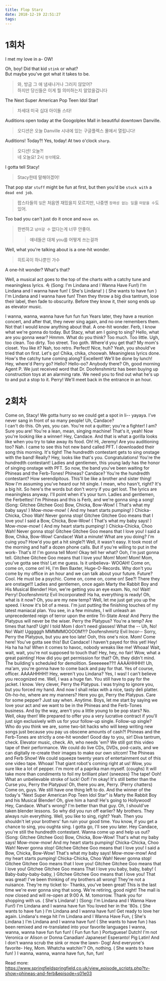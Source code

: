 ```yaml
---
title: Flop Starz
date: 2018-12-19 22:51:27
tags:
---
```


# 1회차
I met my love in a- OW!  
> 

Oh, boy! Did that kid `stink` or what?  
But maybe you've got what it takes to be.  
> 와, 방금 그 애 냄새나거나 그러지 않았어?  
> 하지만 당신들은 이게 뭘 의미하는지 알았을겁니다  

The Next Super American Pop Teen Idol Star!  
> 차세대 미국 십대 아이돌 스타!  

Auditions open today at the Googolplex Mall in beautiful downtown Danville.  
> 오디션은 오늘 Danville 시내에 있는 구글플렉스 몰에서 열립니다!  

Auditions! Today?! Yes, today! At two o'clock `sharp`.  
> 오디션! 오늘?!  
> 네 오늘요! 2시 `정각`에요.  

I gotta tell Stacy!  
> Stacy한테 말해야겠어!  

That pop star `stuff` might be fun at first, but then you'd be `stuck with` a `dead end job`.  
> 팝스타들의 `일`은 처음엔 재밌을지 모르지만, 나중엔 `장래성 없는 일`을 `떠맡을 수`도 있어.  

Too bad you can't just do it once and `move on`.  
> 한번하고 `넘어갈 수` 없다는게 너무 안좋아.  
>> 얘네들은 대체 you를 어떻게 쓰는걸까  

Well, what you're talking about is a one-hit wonder.  
> 히트곡이 하나뿐인 가수  

A one-hit wonder? What's that?   

Well, a musical act goes to the top of the charts with a catchy tune and meaningless lyrics.
속
(Song: I'm Lindana and I Wanna Have Fun!) I'm Lindana and I wanna have fun! ( She's Lindana! ) ( She wants to have fun ) I'm Lindana and I wanna have fun! 
Then they throw a big diva tantrum, lose their label, then fade to obscurity.
Before they know it, their song ends up as elevator music.

I wanna, wanna, wanna have fun fun fun 
Years later, they have a reunion concert, and after that, they never sing again, and no one remembers them.
Not that I would know anything about that.
A one-hit wonder.
Ferb, I know what we're gonna do today.
But Stacy, what am I going to sing? Hello, what are you gonna wear? 
Hmmm.
What do you think? Too much.
Too little.
Ugh, too clean.
Too dirty.
Too street.
Too goth.
Where'd you get that? My mom's closet.
You like it? Nah, too retro.
Perfect! Nice, huh? Yeah, you should've tried that on first.
Let's go! Chika, chika, choowah.
Meaningless lyrics done.
How's the catchy tune coming along? Excellent! We'll be done by lunch! Hey, where'd Perry go? Hello? Hello-oo? Anybody there? Oh, good morning Agent P.
We just received word that Dr.
Doofenshmirtz has been buying up construction toys at an alarming rate.
We need you to find out what he's up to and put a stop to it.
Perry! We'll meet back in the entrance in an hour.

# 2회차
Come on, Stacy! We gotta hurry so we could get a spot in li-- yayaya.
I've never sang in front of so many people! Uh, Candace?   
I can't do this.
Oh yes, you can.
You're not a quitter; you're a fighter! I am? Sure you are! You're a lean, mean, singing machine! That's it, yeah! Now you're looking like a winner! Hey, Candace.
And that is what a gorilla looks like when you try to take away its food.
Oh! Hi, Jeremy! Are you auditioning too? Nah.
I came to see this hot new band called PFT.
I downloaded their song this morning.
It's tight! The hundredth contestant gets to sing onstage with the band! Really? Hey, looks like that's you.
Congratulations! You're the hundredth contestant! Ladies and gentlemen, this young lady has the honor of singing onstage with PFT.
So now, the band you've been waiting for Phineas and the Ferb-Tones! Phineas? Candace? You're the hundredth contestant? How serendipitous.
This'll be like a brother and sister thing! Now I'm assuming you've heard our hit single.
I mean, who hasn't, right? It's a big hit.
So here's the words but don't worry if you get lost.
The lyrics are meaningless anyway.
I'll point when it's your turn.
Ladies and gentlemen, the Ferbettes! I'm Phineas and this is Ferb, and we're gonna sing a song! (Song: Gitchee Gitchee Goo) Bow, Chicka, Bow-Wow! ( That's what my baby says! ) Mow-mow-mow! ( And my heart starts pumping! ) Chicka-Chicka, Choo Wah! Never gonna stop! Gitchee Gitchee Goo means that I love you! I said a Bow, Chicka, Bow-Wow! ( That's what my baby says! ) Mow-mow-mow! ( And my heart starts pumping! ) Chicka-Chicka, Choo Wah! Never gonna stop! Gitchee Gitchee Goo means that I love you! I said a Bow, Chika, Bow-Wow! Candace! Wait a minute! What are you doing? I'm cuing you? How'd you get a hit single?! Well, it wasn't easy.
It took most of the morning and half a dozen phone calls.
But if you're willing to put in the work- That's it! I'm gonna tell Mom! Okay tell her what? Ooh, I'm just gonna tell.
Gitchee Gitchee Goo means that I love you! Mom! Mom! Mom! Mom, you've gotta see this! Let me guess.
Is it unbelieva- WOOAH! Come on, come on, come on! Hi, I'm Ben Baxter, Huge-O-Records.
Why don't you come by my office in an hour and we can talk about your future.
Future? Cool.
He must be a psychic.
Come on, come on, come on! See?! There they are onstage!!! Ladies and gentlemen, once again Marty the Rabbit Boy and His Musical Blender! Hon, we're getting you an eye exam.
No, no! Wait! Perry! Doofenshmirtz Evil Incorporated! Ha ha, everything is ready! Oh, what is it now? Oh, you are my new temp? Well, let me just get you up the speed.
I know it's bit of a mess.
I'm just putting the finishing touches of my latest maniacal plan.
You see, in a few minutes, I will unleash an unprecedented reign of terror upon the entire Tri-State Area! And Perry the Platypus will never be the wiser.
Perry the Platypus? You're a temp? Are times that hard? Ugh! I told Mom I don't need glasses! What the -- Uh, No! No! Wait! Ugggggh MMMMMOOOOM?!? Doofenshmirtz Evil Incor-- Sorry, Perry the Platypus, but you are too late! Ooh, this one's nice.
Mom! Come here! You've gotta see this! But Candace! I haven't payed for this yet! Hey! Ha ha ha ha! When it comes to havoc, nobody wreaks like me! Whoaa! Wait, wait, wait, you're not supposed to touch that! Hey, hey, no fair! Wow, what a great painting! How did you get permission for that? Oh, they didn't mind.
The building's scheduled for demolition.
Seeeeeee??!! AAAAHHHH!! Uh, ma'am, you're gonna have to come back and pay for that.
Yes of course, officer.
AAAAHHHH!! Hey, weren't you Lindana? Yes, I was! I can't believe you recognized me.
Well, I was a huge fan.
You still have to pay for the jacket.
I know.
Very clever, Perry the Platypus.
I was trying to ignore you, but you forced my hand.
And now I shall relax with a nice, tasty deli platter.
Oh-ho-ho, where are my manners? Here you go, Perry the Platypus.
Care for some pepper? Just say when.
Anytime.
Boys, let me start by saying we love your act and we want to be in the Phineas and the Ferb-Tones business.
And by the way, aren't you a little young to be pop stars? No.
Well, okay then! We prepared to offer you a very lucrative contract if you'll just sign exclusively with us for your follow-up single.
Follow-up single? Who do you think we are, some two-bit hacks who will keep writing new songs just because you pay us obscene amounts of cash?! Phineas and the Ferb-Tones are strictly a one-hit wonder! Good day to you, sir! Diva tantrum, check.
Elevator music, check.
Ah, who needs 'em? We still got this video tape of their performance.
We could do live CDs, DVDs, pod-casts, and we can digitally re-create their images to make our own sitcom! The Phineas and Ferb Show! We could squeeze twenty years of entertainment out of this one video tape.
Whoaa! That giant robot's coming right at us! Wow, you sure like a lot of pepper.
I'm more of a paprika man myself.
(coughs) It will take more than condiments to foil my brilliant plan! (sneezes) The tape! Ooh! What an unbelievable stroke of luck! Oof! I'm okay! It's still better than the Curse you, Perry the Platypus! Oh, there you are, Perry.
(Perry chatters) Come on, guys.
We still have one thing left to do.
And the winner of the today's "Next Super American Pop Teen Idol Star" is Marty the Rabbit Boy and his Musical Blender! Oh, give him a hand! He's going to Hollywood! Hey, Candace.
What's wrong? I'm better than that guy.
Oh, I should've taken blender lessons.
So why did you run off earlier? My brothers.
They always ruin everything.
Well, you like to sing, right? Yeah.
Then you shouldn't let your brothers' fun ruin your good time.
You know, if you get a chance to sing, you oughta sing.
I gotta go, I'll see you later.
Hey Candace, you're still the hundredth contestant.
Wanna come up and help us out? (Song: Gitchee Gitchee Goo) Bow, Chicka, Bow-Wow! That's what my baby says! Mow-mow-mow! And my heart starts pumping! Chicka-Chicka, Choo Wah! Never gonna stop! Gitchee Gitchee Goo means that I love you! I said a Bow, Chicka, Bow-Wow! That's what my baby says! Mow-mow-mow! And my heart starts pumping! Chicka-Chicka, Choo Wah! Never gonna stop! Gitchee Gitchee Goo means that I love you! Gitchee Gitchee Goo means that I love you! Gitchee Gitchee Goo means That I love you baby, baby, baby! ( Baby-baby-baby-baby, ) Gitchee Gitchee Goo means that I love you! That was great! I've been thinking of my brothers all wrong! They're not a nuisance.
They're my ticket to- Thanks, you've been great! This is the last time we're ever gonna sing that song.
We're retiring, good night! The mall is now closed and will re-open at 9:00 A.
M.
tomorrow.
Thank you for shopping with us.
( She's Lindana! ) (Song: I'm Lindana and I Wanna Have Fun!) I'm Lindana and I wanna have fun You loved her in the '80s.
( She wants to have fun ) I'm Lindana and I wanna have fun! Get ready to love her again.
Lindana's mega hit I'm Lindana and I Wanna Have Fun, ( She's Lindana ) I'm Lindana and I wanna have fun! ( She wants to have fun ) has been remixed and re-translated into your favorite languages I wanna, wanna, wanna have fun fun fun! ( Fun fun fun ) Portuguese! Dutch! I'm not Veronica or Alison or Donna Canadian! Japanese! Esperanto! Pig Latin! And I don't wanna scrub the sink or mow the lawn- Dog! And everyone's favorite- Hey, Mom.
Whatcha watchin'? Oh, nothing.
( She wants to have fun! ) I wanna, wanna, wanna have fun, fun, fun! 

Read more: https://www.springfieldspringfield.co.uk/view_episode_scripts.php?tv-show=phineas-and-ferb&episode=s01e03
<!-- more -->